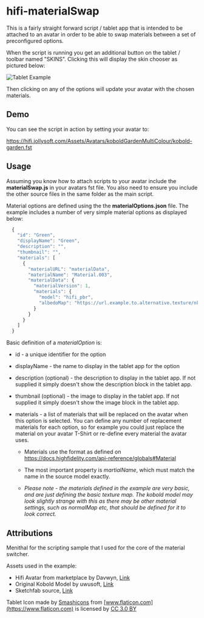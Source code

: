 # hifi-materialSwap


  This is a fairly straight forward script / tablet app that is intended to be attached to an avatar in order to be able to swap materials between a set of preconfigured options.

When the script is running you get an additional button on the tablet / toolbar named "SKINS". Clicking this will display the skin chooser as pictured below:

![Tablet Example](http://hifi.jollysoft.com/Assets/Avatars/koboldGardenMultiColour/Screenshots/TabletExample.jpg)

Then clicking on any of the options will update your avatar with the chosen materials.

## Demo

You can see the script in action by setting your avatar to:

https://hifi.jollysoft.com/Assets/Avatars/koboldGardenMultiColour/kobold-garden.fst

## Usage

Assuming you know how to attach scripts to your avatar include the **materialSwap.js** in your avatars fst file. You also need to ensure you include the other source files in the same folder as the main script.

Material options are defined using the the **materialOptions.json** file. The example includes a number of very simple material options as displayed below:

```javascript
  {
    "id": "Green",
    "displayName": "Green",
    "description": "",
    "thumbnail": "",
    "materials": [
      {
        "materialURL": "materialData",
        "materialName": "Material.003",
        "materialData": {
          "materialVersion": 1,
          "materials": {
            "model": "hifi_pbr",
            "albedoMap": "https://url.example.to.alternative.texture/nk4.png",
          }
        }
      }
    ]
  }
```

Basic definition of a *materialOption* is:

* id - a unique identifier for the option

* displayName - the name to display in the tablet app for the option

* description (optional) - the description to display in the tablet app. If not supplied it simply doesn't show the description block in the tablet app.

* thumbnail (optional) - the image to display in the tablet app. If not supplied it simply doesn't show the image block in the tablet app.

* materials - a list of materials that will be replaced on the avatar when this option is selected. You can define any number of replacement materials for each option, so for example you could just replace the material on your avatar T-Shirt or re-define every material the avatar uses.
  * Materials use the format as defined on https://docs.highfidelity.com/api-reference/globals#Material

  * The most important property is *martialName*, which must match the name in the source model exactly.

  * *Please note - the materials defined in the example are very basic, and are just defining the basic texture map. The kobold model may look slightly strange with this as there may be other material settings, such as normalMap etc, that should be defined for it to look correct.* 


## Attributions

Menithal for the scripting sample that I used for the core of the material switcher.

Assets used in the example:

* Hifi Avatar from marketplace by Davwyn, [Link](https://highfidelity.com/marketplace/items/b641bdd6-5328-4b94-82eb-ab8b63d19ca0)
* Original Kobold Model by uwusoft, [Link](https://uwusoft.itch.io/kobold-model)
* Sketchfab source, [Link](https://sketchfab.com/models/dfc842cf4c2041e4bd56a0c79e2fc162)

Tablet Icon made by [Smashicons](https://www.flaticon.com/authors/smashicons) from [www.flaticon.com](https://www.flaticon.com) is licensed by [CC 3.0 BY](http://creativecommons.org/licenses/by/3.0/)
